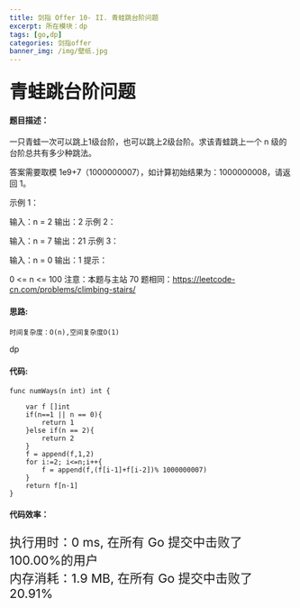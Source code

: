 ```yaml
---
title: 剑指 Offer 10- II. 青蛙跳台阶问题
excerpt: 所在模块：dp
tags: [go,dp]
categories: 剑指offer
banner_img: /img/壁纸.jpg
---
```


### <font size=6px>青蛙跳台阶问题</font>

#### 题目描述：

一只青蛙一次可以跳上1级台阶，也可以跳上2级台阶。求该青蛙跳上一个 n 级的台阶总共有多少种跳法。

答案需要取模 1e9+7（1000000007），如计算初始结果为：1000000008，请返回 1。

示例 1：

输入：n = 2
输出：2
示例 2：

输入：n = 7
输出：21
示例 3：

输入：n = 0
输出：1
提示：

0 <= n <= 100
注意：本题与主站 70 题相同：https://leetcode-cn.com/problems/climbing-stairs/

#### 思路:

```
时间复杂度：O(n),空间复杂度O(1)
```

dp

#### 代码:

```golang
func numWays(n int) int {

    var f []int
    if(n==1 || n == 0){
        return 1
    }else if(n == 2){
        return 2
    }
    f = append(f,1,2)
    for i:=2; i<=n;i++{
        f = append(f,(f[i-1]+f[i-2])% 1000000007)
    }
    return f[n-1]
}
```

#### 代码效率：

<p class="note note-primary"; style="font-size:22px">
   执行用时：0 ms, 在所有 Go 提交中击败了100.00%的用户<br>
   内存消耗：1.9 MB, 在所有 Go 提交中击败了20.91%
</p>

